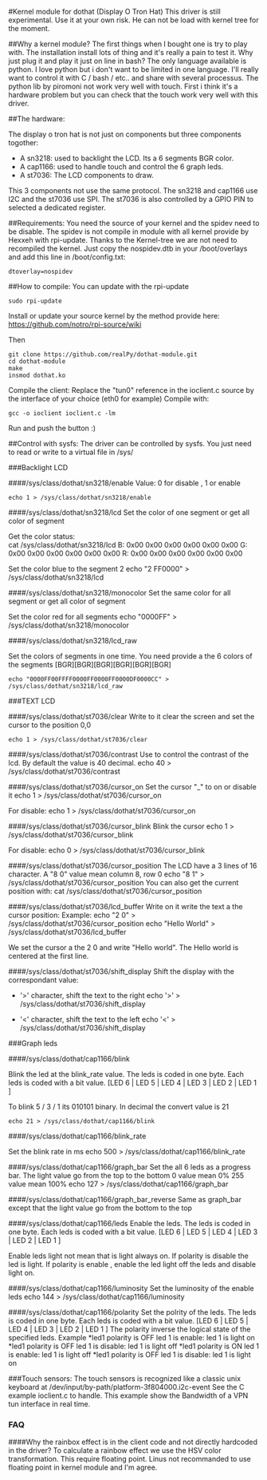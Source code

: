 #Kernel module for dothat (Display O Tron Hat)
This driver is still experimental. Use it at your own risk. He can not be load with kernel tree for the moment.

##Why a kernel module?
The first things when I bought one is try to play with. The installation install lots of thing and it's really a pain to test it.
Why just plug it and play it just on line in bash? The only language available is python. I love python but i don't want to be limited in one language. I'll really want to control it with C / bash / etc.. and share with several processus. The python lib by piromoni not work very well with touch. First i think it's a hardware problem but you can check that the touch work very well with this driver.

##The hardware:

The display o tron hat is not just on components but three components togother:
* A sn3218: used to backlight the LCD. Its a 6 segments BGR color.
* A cap1166: used to handle touch and control the 6 graph leds.
* A st7036: The LCD components to draw.

This 3 components not use the same protocol. The sn3218 and cap1166 use I2C and the st7036 use SPI. The st7036 is also controlled by a GPIO PIN to selected a dedicated register. 

##Requirements:
You need the source of your kernel and the spidev need to be disable. The spidev is not compile in module with all kernel provide by Hexxeh with rpi-update. Thanks to the Kernel-tree we are not need to recompiled the kernel. Just copy the nospidev.dtb in your /boot/overlays and add this line in /boot/config.txt:

	dtoverlay=nospidev


##How to compile:
You can update with the rpi-update

	sudo rpi-update
	
Install or update your source kernel by the method provide here:
https://github.com/notro/rpi-source/wiki

Then

	git clone https://github.com/realPy/dothat-module.git
	cd dothat-module
	make
	insmod dothat.ko
	
Compile the client:
Replace the "tun0" reference in the ioclient.c source by the interface of your choice (eth0 for example)
Compile with:

	gcc -o ioclient ioclient.c -lm

Run and push the button :)


##Control with sysfs:
The driver can be controlled by sysfs.
You just need to read or write to a virtual file in /sys/

###Backlight LCD

####/sys/class/dothat/sn3218/enable
Value: 0 for disable , 1 or enable

	echo 1 > /sys/class/dothat/sn3218/enable

####/sys/class/dothat/sn3218/lcd
Set the color of one segment or get all color of segment
 
Get the color status:	
	cat /sys/class/dothat/sn3218/lcd
    B: 0x00 0x00 0x00 0x00 0x00 0x00
    G: 0x00 0x00 0x00 0x00 0x00 0x00
    R: 0x00 0x00 0x00 0x00 0x00 0x00
	
Set the color blue to the segment 2
	echo "2 FF0000" > /sys/class/dothat/sn3218/lcd

####/sys/class/dothat/sn3218/monocolor
Set the same color for all segment or get all color of segment

	
Set the color red for all segments
	echo "0000FF" > /sys/class/dothat/sn3218/monocolor


####/sys/class/dothat/sn3218/lcd_raw

Set the colors of segments in one time. You need provide a the 6 colors of the segments [BGR][BGR][BGR][BGR][BGR][BGR]

	echo "0000FF00FFFF0000FF0000FF0000DF0000CC" > /sys/class/dothat/sn3218/lcd_raw

###TEXT LCD

####/sys/class/dothat/st7036/clear
Write to it clear the screen and set the cursor to the position 0,0

	echo 1 > /sys/class/dothat/st7036/clear

####/sys/class/dothat/st7036/contrast
Use to control the contrast of the lcd. By default the value is 40 decimal. 
	echo 40 > /sys/class/dothat/st7036/contrast
	
####/sys/class/dothat/st7036/cursor_on
Set the cursor "_" to on or disable it
	echo 1 > /sys/class/dothat/st7036/cursor_on

For disable:
	echo 1 > /sys/class/dothat/st7036/cursor_on
	
####/sys/class/dothat/st7036/cursor_blink
Blink the cursor
	echo 1 > /sys/class/dothat/st7036/cursor_blink
	
For disable:
	echo 0 > /sys/class/dothat/st7036/cursor_blink

####/sys/class/dothat/st7036/cursor_position
The LCD have a 3 lines of 16 character.
A "8 0" value mean  column 8, row 0
	echo "8 1" > /sys/class/dothat/st7036/cursor_position
You can also get the current position with:
	cat /sys/class/dothat/st7036/cursor_position

####/sys/class/dothat/st7036/lcd_buffer
Write on it write the text a the cursor position:
Example: 
	echo "2 0" > /sys/class/dothat/st7036/cursor_position
	echo "Hello World" > /sys/class/dothat/st7036/lcd_buffer
	
We set the cursor a the 2 0 and write "Hello world". The Hello world is centered at the first line.


####/sys/class/dothat/st7036/shift_display
Shift the display with the correspondant value:
* '>' character, shift the text to the right
	echo '>' > /sys/class/dothat/st7036/shift_display
	
* '<' character, shift the text to the left
	echo '<' > /sys/class/dothat/st7036/shift_display

###Graph leds

####/sys/class/dothat/cap1166/blink

Blink the led at the blink_rate value. The leds is coded in one byte. Each leds is coded with a bit value.
[LED 6 | LED 5 | LED 4 | LED 3 | LED 2 | LED 1  ]

To blink 5 / 3 / 1  its 010101 binary. In decimal the convert value is 21

	echo 21 > /sys/class/dothat/cap1166/blink
	
####/sys/class/dothat/cap1166/blink_rate

Set the blink rate in ms
	echo 500 > /sys/class/dothat/cap1166/blink_rate


####/sys/class/dothat/cap1166/graph_bar
Set the all 6 leds as a progress bar.
The light value go from the top to the bottom
0 value mean 0%
255 value mean 100%
	echo 127 > /sys/class/dothat/cap1166/graph_bar

	
####/sys/class/dothat/cap1166/graph_bar_reverse
Same as graph_bar except that the light value go from the bottom to the top
	
####/sys/class/dothat/cap1166/leds
Enable the leds. The leds is coded in one byte. Each leds is coded with a bit value.
[LED 6 | LED 5 | LED 4 | LED 3 | LED 2 | LED 1  ]

Enable leds light not mean that is light always on. If polarity is disable the led is light. If polarity is enable , enable the led light off the leds and disable light on.
 
####/sys/class/dothat/cap1166/luminosity
 Set the luminosity of the enable leds
 	echo 144 > /sys/class/dothat/cap1166/luminosity
	
####/sys/class/dothat/cap1166/polarity
Set the polrity of the leds. The leds is coded in one byte. Each leds is coded with a bit value.
[LED 6 | LED 5 | LED 4 | LED 3 | LED 2 | LED 1  ]
 The polarity inverse the logical state of the specified leds.
 Example
 *led1 polarity is OFF led 1 is enable: led 1 is light on
 *led1 polarity is OFF led 1 is disable: led 1 is light off
 *led1 polarity is ON led 1 is enable: led 1 is light off
 *led1 polarity is OFF led 1 is disable: led 1 is light on
 
 
###Touch sensors:
The touch sensors is recognized like a classic unix keyboard at /dev/input/by-path/platform-3f804000.i2c-event
See the C example ioclient.c to handle.
This example show the Bandwidth of a VPN tun interface in real time.

### FAQ
####Why the rainbox effect is in the client code and not directly hardcoded in the driver?
To calculate a rainbow effect we use the HSV color transformation. This require floating point. Linus not recommanded to use floating point in kernel module and I'm agree.


